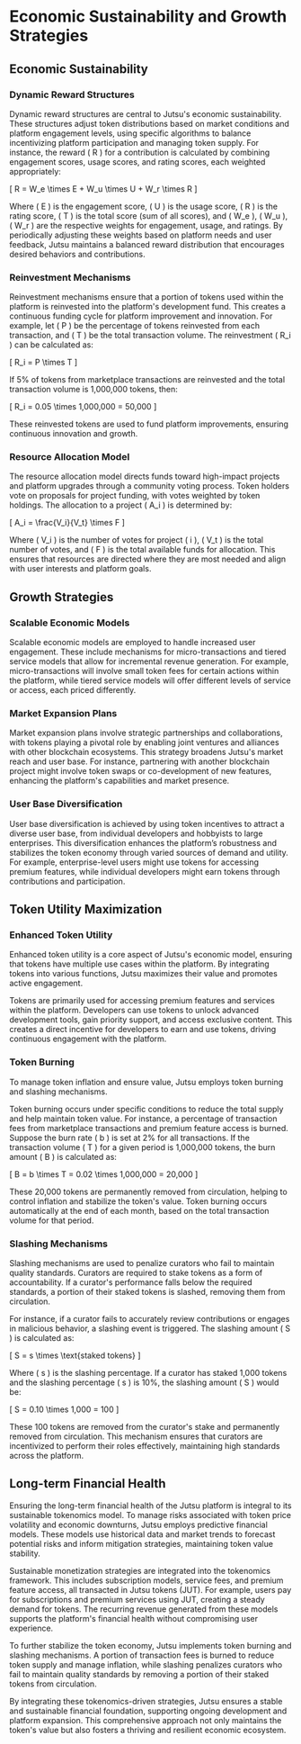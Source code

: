 # Economic Sustainability and Growth Strategies

## Economic Sustainability

### Dynamic Reward Structures

Dynamic reward structures are central to Jutsu's economic sustainability. These structures adjust token distributions based on market conditions and platform engagement levels, using specific algorithms to balance incentivizing platform participation and managing token supply. For instance, the reward \( R \) for a contribution is calculated by combining engagement scores, usage scores, and rating scores, each weighted appropriately:

\[ R = W_e \times E + W_u \times U + W_r \times R \]

Where \( E \) is the engagement score, \( U \) is the usage score, \( R \) is the rating score, \( T \) is the total score (sum of all scores), and \( W_e \), \( W_u \), \( W_r \) are the respective weights for engagement, usage, and ratings. By periodically adjusting these weights based on platform needs and user feedback, Jutsu maintains a balanced reward distribution that encourages desired behaviors and contributions.

### Reinvestment Mechanisms

Reinvestment mechanisms ensure that a portion of tokens used within the platform is reinvested into the platform's development fund. This creates a continuous funding cycle for platform improvement and innovation. For example, let \( P \) be the percentage of tokens reinvested from each transaction, and \( T \) be the total transaction volume. The reinvestment \( R_i \) can be calculated as:

\[ R_i = P \times T \]

If 5% of tokens from marketplace transactions are reinvested and the total transaction volume is 1,000,000 tokens, then:

\[ R_i = 0.05 \times 1,000,000 = 50,000 \]

These reinvested tokens are used to fund platform improvements, ensuring continuous innovation and growth.

### Resource Allocation Model

The resource allocation model directs funds toward high-impact projects and platform upgrades through a community voting process. Token holders vote on proposals for project funding, with votes weighted by token holdings. The allocation to a project \( A_i \) is determined by:

\[ A_i = \frac{V_i}{V_t} \times F \]

Where \( V_i \) is the number of votes for project \( i \), \( V_t \) is the total number of votes, and \( F \) is the total available funds for allocation. This ensures that resources are directed where they are most needed and align with user interests and platform goals.

## Growth Strategies

### Scalable Economic Models

Scalable economic models are employed to handle increased user engagement. These include mechanisms for micro-transactions and tiered service models that allow for incremental revenue generation. For example, micro-transactions will involve small token fees for certain actions within the platform, while tiered service models will offer different levels of service or access, each priced differently.

### Market Expansion Plans

Market expansion plans involve strategic partnerships and collaborations, with tokens playing a pivotal role by enabling joint ventures and alliances with other blockchain ecosystems. This strategy broadens Jutsu's market reach and user base. For instance, partnering with another blockchain project might involve token swaps or co-development of new features, enhancing the platform's capabilities and market presence.

### User Base Diversification

User base diversification is achieved by using token incentives to attract a diverse user base, from individual developers and hobbyists to large enterprises. This diversification enhances the platform’s robustness and stabilizes the token economy through varied sources of demand and utility. For example, enterprise-level users might use tokens for accessing premium features, while individual developers might earn tokens through contributions and participation.

## Token Utility Maximization

### Enhanced Token Utility

Enhanced token utility is a core aspect of Jutsu's economic model, ensuring that tokens have multiple use cases within the platform. By integrating tokens into various functions, Jutsu maximizes their value and promotes active engagement.

Tokens are primarily used for accessing premium features and services within the platform. Developers can use tokens to unlock advanced development tools, gain priority support, and access exclusive content. This creates a direct incentive for developers to earn and use tokens, driving continuous engagement with the platform.

### Token Burning

To manage token inflation and ensure value, Jutsu employs token burning and slashing mechanisms.

Token burning occurs under specific conditions to reduce the total supply and help maintain token value. For instance, a percentage of transaction fees from marketplace transactions and premium feature access is burned. Suppose the burn rate \( b \) is set at 2% for all transactions. If the transaction volume \( T \) for a given period is 1,000,000 tokens, the burn amount \( B \) is calculated as:

\[ B = b \times T = 0.02 \times 1,000,000 = 20,000 \]

These 20,000 tokens are permanently removed from circulation, helping to control inflation and stabilize the token's value. Token burning occurs automatically at the end of each month, based on the total transaction volume for that period.

### Slashing Mechanisms

Slashing mechanisms are used to penalize curators who fail to maintain quality standards. Curators are required to stake tokens as a form of accountability. If a curator's performance falls below the required standards, a portion of their staked tokens is slashed, removing them from circulation.

For instance, if a curator fails to accurately review contributions or engages in malicious behavior, a slashing event is triggered. The slashing amount \( S \) is calculated as:

\[ S = s \times \text{staked tokens} \]

Where \( s \) is the slashing percentage. If a curator has staked 1,000 tokens and the slashing percentage \( s \) is 10%, the slashing amount \( S \) would be:

\[ S = 0.10 \times 1,000 = 100 \]

These 100 tokens are removed from the curator's stake and permanently removed from circulation. This mechanism ensures that curators are incentivized to perform their roles effectively, maintaining high standards across the platform.

## Long-term Financial Health

Ensuring the long-term financial health of the Jutsu platform is integral to its sustainable tokenomics model. To manage risks associated with token price volatility and economic downturns, Jutsu employs predictive financial models. These models use historical data and market trends to forecast potential risks and inform mitigation strategies, maintaining token value stability.

Sustainable monetization strategies are integrated into the tokenomics framework. This includes subscription models, service fees, and premium feature access, all transacted in Jutsu tokens (JUT). For example, users pay for subscriptions and premium services using JUT, creating a steady demand for tokens. The recurring revenue generated from these models supports the platform's financial health without compromising user experience.

To further stabilize the token economy, Jutsu implements token burning and slashing mechanisms. A portion of transaction fees is burned to reduce token supply and manage inflation, while slashing penalizes curators who fail to maintain quality standards by removing a portion of their staked tokens from circulation.

By integrating these tokenomics-driven strategies, Jutsu ensures a stable and sustainable financial foundation, supporting ongoing development and platform expansion. This comprehensive approach not only maintains the token's value but also fosters a thriving and resilient economic ecosystem.
